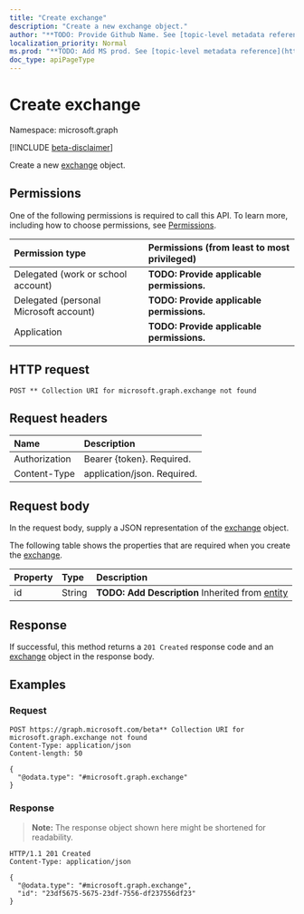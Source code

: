 ```yaml
---
title: "Create exchange"
description: "Create a new exchange object."
author: "**TODO: Provide Github Name. See [topic-level metadata reference](https://msgo.azurewebsites.net/add/document/guidelines/metadata.html#topic-level-metadata)**"
localization_priority: Normal
ms.prod: "**TODO: Add MS prod. See [topic-level metadata reference](https://msgo.azurewebsites.net/add/document/guidelines/metadata.html#topic-level-metadata)**"
doc_type: apiPageType
---
```


# Create exchange
Namespace: microsoft.graph

[!INCLUDE [beta-disclaimer](../../includes/beta-disclaimer.md)]

Create a new [exchange](../resources/exchange.md) object.

## Permissions
One of the following permissions is required to call this API. To learn more, including how to choose permissions, see [Permissions](/graph/permissions-reference).

|Permission type|Permissions (from least to most privileged)|
|:---|:---|
|Delegated (work or school account)|**TODO: Provide applicable permissions.**|
|Delegated (personal Microsoft account)|**TODO: Provide applicable permissions.**|
|Application|**TODO: Provide applicable permissions.**|

## HTTP request

<!-- {
  "blockType": "ignored"
}
-->
``` http
POST ** Collection URI for microsoft.graph.exchange not found
```

## Request headers
|Name|Description|
|:---|:---|
|Authorization|Bearer {token}. Required.|
|Content-Type|application/json. Required.|

## Request body
In the request body, supply a JSON representation of the [exchange](../resources/exchange.md) object.

The following table shows the properties that are required when you create the [exchange](../resources/exchange.md).

|Property|Type|Description|
|:---|:---|:---|
|id|String|**TODO: Add Description** Inherited from [entity](../resources/entity.md)|



## Response

If successful, this method returns a `201 Created` response code and an [exchange](../resources/exchange.md) object in the response body.

## Examples

### Request
<!-- {
  "blockType": "request",
  "name": "create_exchange_from_"
}
-->
``` http
POST https://graph.microsoft.com/beta** Collection URI for microsoft.graph.exchange not found
Content-Type: application/json
Content-length: 50

{
  "@odata.type": "#microsoft.graph.exchange"
}
```


### Response
>**Note:** The response object shown here might be shortened for readability.
<!-- {
  "blockType": "response",
  "truncated": true,
  "@odata.type": "microsoft.graph.exchange"
}
-->
``` http
HTTP/1.1 201 Created
Content-Type: application/json

{
  "@odata.type": "#microsoft.graph.exchange",
  "id": "23df5675-5675-23df-7556-df237556df23"
}
```

